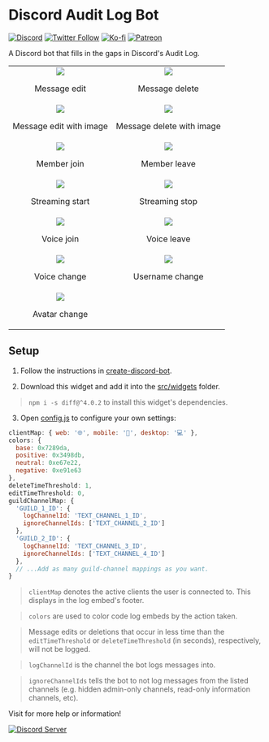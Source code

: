 # Discord Audit Log Bot

[![Discord](https://discordapp.com/api/guilds/258167954913361930/embed.png)](https://discord.gg/WjEFnzC) [![Twitter Follow](https://img.shields.io/twitter/follow/peterthehan.svg?style=social)](https://twitter.com/peterthehan) [![Ko-fi](https://img.shields.io/badge/Donate-Ko--fi-F16061.svg?logo=ko-fi)](https://ko-fi.com/peterthehan) [![Patreon](https://img.shields.io/badge/Donate-Patreon-F96854.svg?logo=patreon)](https://www.patreon.com/peterthehan)

A Discord bot that fills in the gaps in Discord's Audit Log.

|                                                                                                                                                                    |                                                                                                                                                                        |
| :----------------------------------------------------------------------------------------------------------------------------------------------------------------: | :--------------------------------------------------------------------------------------------------------------------------------------------------------------------: |
|           <img src="https://raw.githubusercontent.com/peterthehan/assets/master/repositories/discord-audit-log-bot/messageEdit.png"> <p>Message edit</p>           |           <img src="https://raw.githubusercontent.com/peterthehan/assets/master/repositories/discord-audit-log-bot/messageDelete.png"> <p>Message delete</p>           |
| <img src="https://raw.githubusercontent.com/peterthehan/assets/master/repositories/discord-audit-log-bot/messageEditWithImage.png"> <p>Message edit with image</p> | <img src="https://raw.githubusercontent.com/peterthehan/assets/master/repositories/discord-audit-log-bot/messageDeleteWithImage.png"> <p>Message delete with image</p> |
|            <img src="https://raw.githubusercontent.com/peterthehan/assets/master/repositories/discord-audit-log-bot/memberJoin.png"> <p>Member join</p>            |             <img src="https://raw.githubusercontent.com/peterthehan/assets/master/repositories/discord-audit-log-bot/memberLeave.png"> <p>Member leave</p>             |
|        <img src="https://raw.githubusercontent.com/peterthehan/assets/master/repositories/discord-audit-log-bot/streamingStart.png"> <p>Streaming start</p>        |           <img src="https://raw.githubusercontent.com/peterthehan/assets/master/repositories/discord-audit-log-bot/streamingStop.png"> <p>Streaming stop</p>           |
|             <img src="https://raw.githubusercontent.com/peterthehan/assets/master/repositories/discord-audit-log-bot/voiceJoin.png"> <p>Voice join</p>             |              <img src="https://raw.githubusercontent.com/peterthehan/assets/master/repositories/discord-audit-log-bot/voiceLeave.png"> <p>Voice leave</p>              |
|           <img src="https://raw.githubusercontent.com/peterthehan/assets/master/repositories/discord-audit-log-bot/voiceChange.png"> <p>Voice change</p>           |          <img src="https://raw.githubusercontent.com/peterthehan/assets/master/repositories/discord-audit-log-bot/usernameChange.png"> <p>Username change</p>          |
|          <img src="https://raw.githubusercontent.com/peterthehan/assets/master/repositories/discord-audit-log-bot/avatarChange.png"> <p>Avatar change</p>          |                                                                                                                                                                        |

## Setup

1. Follow the instructions in [create-discord-bot](https://github.com/peterthehan/create-discord-bot).

2. Download this widget and add it into the [src/widgets](https://github.com/peterthehan/create-discord-bot/tree/master/app/src/widgets) folder.

> `npm i -s diff@^4.0.2` to install this widget's dependencies.

3. Open [config.js](https://github.com/peterthehan/discord-audit-log-bot/blob/master/config.js) to configure your own settings:

```js
clientMap: { web: '🌐', mobile: '📱', desktop: '💻' },
colors: {
  base: 0x7289da,
  positive: 0x3498db,
  neutral: 0xe67e22,
  negative: 0xe91e63
},
deleteTimeThreshold: 1,
editTimeThreshold: 0,
guildChannelMap: {
  'GUILD_1_ID': {
    logChannelId: 'TEXT_CHANNEL_1_ID',
    ignoreChannelIds: ['TEXT_CHANNEL_2_ID']
  },
  'GUILD_2_ID': {
    logChannelId: 'TEXT_CHANNEL_3_ID',
    ignoreChannelIds: ['TEXT_CHANNEL_4_ID']
  },
  // ...Add as many guild-channel mappings as you want.
}
```

> `clientMap` denotes the active clients the user is connected to. This displays in the log embed's footer.

> `colors` are used to color code log embeds by the action taken.

> Message edits or deletions that occur in less time than the `editTimeThreshold` or `deleteTimeThreshold` (in seconds), respectively, will not be logged.

> `logChannelId` is the channel the bot logs messages into.

> `ignoreChannelIds` tells the bot to not log messages from the listed channels (e.g. hidden admin-only channels, read-only information channels, etc).

Visit for more help or information!

<a href="https://discord.gg/WjEFnzC">
  <img src="https://discordapp.com/api/guilds/258167954913361930/embed.png?style=banner2" title="Discord Server"/>
</a>
